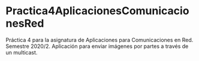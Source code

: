 # Practica4AplicacionesComunicacionesRed
Práctica 4 para la asignatura de Aplicaciones para Comunicaciones en Red. Semestre 2020/2.
Aplicación para enviar imágenes por partes a través de un multicast.
